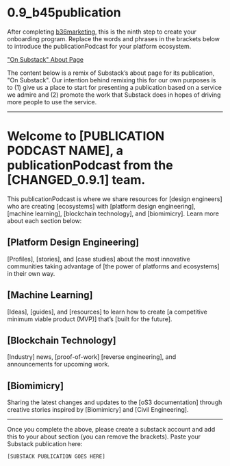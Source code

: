 # 0.9_b45publication

After completing [b36marketing](b36marketing.md), this is the ninth step to create your onboarding program. Replace the words and phrases in the brackets below to introduce the publicationPodcast for your platform ecosystem.

["On Substack" About Page]([https://arc.net/](https://on.substack.com/about))

The content below is a remix of Substack’s about page for its publication, "On Substack". Our intention behind remixing this for our own purposes is to (1) give us a place to start for presenting a publication based on a service we admire and (2) promote the work that Substack does in hopes of driving more people to use the service.

---

# Welcome to [PUBLICATION PODCAST NAME], a publicationPodcast from the [CHANGED_0.9.1] team.

This publicationPodcast is where we share resources for [design engineers] who are creating [ecosystems] with [platform design engineering], [machine learning], [blockchain technology], and [biomimicry]. Learn more about each section below:

## [Platform Design Engineering]

[Profiles], [stories], and [case studies] about the most innovative communities taking advantage of [the power of platforms and ecosystems] in their own way.

## [Machine Learning]

[Ideas], [guides], and [resources] to learn how to create [a competitive minimum viable product (MVP)] that’s [built for the future].

## [Blockchain Technology]

[Industry] news, [proof-of-work] [reverse engineering], and announcements for upcoming work.

## [Biomimicry]

Sharing the latest changes and updates to the [oS3 documentation] through creative stories inspired by [Biomimicry] and [Civil Engineering].

---

Once you complete the above, please create a substack account and add this to your about section (you can remove the brackets). Paste your Substack publication here:
```
[SUBSTACK PUBLICATION GOES HERE]
```
